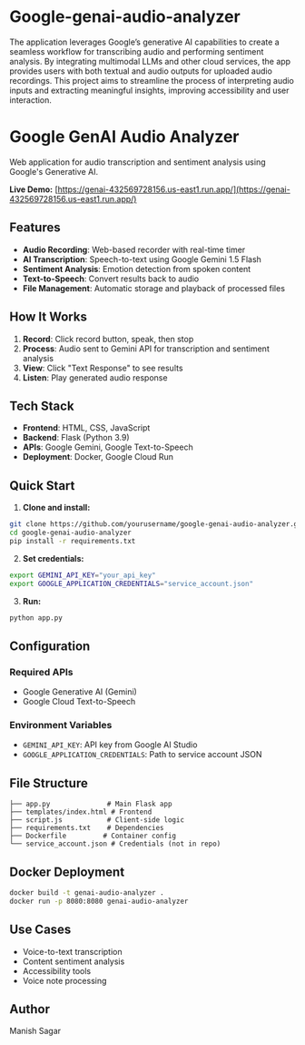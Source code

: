 # Google-genai-audio-analyzer

The application leverages Google’s generative AI capabilities to create a seamless workflow for transcribing audio and performing sentiment analysis. By integrating multimodal LLMs and other cloud services, the app provides users with both textual and audio outputs for uploaded audio recordings. This project aims to streamline the process of interpreting audio inputs and extracting meaningful insights, improving accessibility and user interaction.

# Google GenAI Audio Analyzer

Web application for audio transcription and sentiment analysis using Google's Generative AI.

**Live Demo:** [https://genai-432569728156.us-east1.run.app/](https://genai-432569728156.us-east1.run.app/)

## Features

- **Audio Recording**: Web-based recorder with real-time timer
- **AI Transcription**: Speech-to-text using Google Gemini 1.5 Flash
- **Sentiment Analysis**: Emotion detection from spoken content
- **Text-to-Speech**: Convert results back to audio
- **File Management**: Automatic storage and playback of processed files

## How It Works

1. **Record**: Click record button, speak, then stop
2. **Process**: Audio sent to Gemini API for transcription and sentiment analysis
3. **View**: Click "Text Response" to see results
4. **Listen**: Play generated audio response

## Tech Stack

- **Frontend**: HTML, CSS, JavaScript
- **Backend**: Flask (Python 3.9)
- **APIs**: Google Gemini, Google Text-to-Speech
- **Deployment**: Docker, Google Cloud Run

## Quick Start

1. **Clone and install:**
```bash
git clone https://github.com/yourusername/google-genai-audio-analyzer.git
cd google-genai-audio-analyzer
pip install -r requirements.txt
```

2. **Set credentials:**
```bash
export GEMINI_API_KEY="your_api_key"
export GOOGLE_APPLICATION_CREDENTIALS="service_account.json"
```

3. **Run:**
```bash
python app.py
```

## Configuration

### Required APIs
- Google Generative AI (Gemini)
- Google Cloud Text-to-Speech

### Environment Variables
- `GEMINI_API_KEY`: API key from Google AI Studio
- `GOOGLE_APPLICATION_CREDENTIALS`: Path to service account JSON

## File Structure
```
├── app.py              # Main Flask app
├── templates/index.html # Frontend
├── script.js           # Client-side logic
├── requirements.txt    # Dependencies
├── Dockerfile         # Container config
└── service_account.json # Credentials (not in repo)
```

## Docker Deployment
```bash
docker build -t genai-audio-analyzer .
docker run -p 8080:8080 genai-audio-analyzer
```

## Use Cases
- Voice-to-text transcription
- Content sentiment analysis
- Accessibility tools
- Voice note processing

## Author
Manish Sagar
